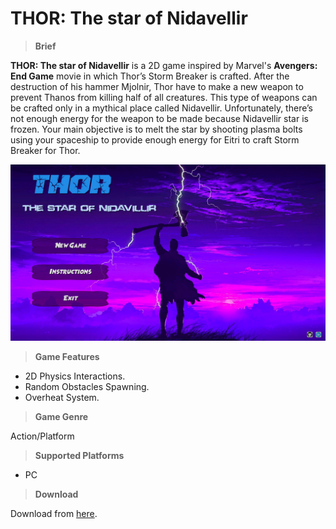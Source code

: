 # THOR: The star of Nidavellir

>**Brief**

**THOR: The star of Nidavellir** is a 2D game inspired by Marvel's **Avengers: End Game** movie in which Thor’s Storm Breaker is crafted.
After the destruction of his hammer Mjolnir, Thor have to make a new weapon to prevent Thanos from killing half of all creatures. This type of weapons can be crafted only in a mythical place called Nidavellir.
Unfortunately, there’s not enough energy for the weapon to be made because Nidavellir star is frozen. Your main objective is to melt the star by shooting plasma bolts using your spaceship to provide enough energy for Eitri to craft Storm Breaker for Thor.

![](https://github.com/MahmoudmHamza/Unity-Projects/blob/master/THOR%20The%20Star%20Of%20Nidavillir/Screenshots/THOR1.PNG)

>**Game Features**

* 2D Physics Interactions.
* Random Obstacles Spawning.
* Overheat System.

>**Game Genre**

Action/Platform

>**Supported Platforms**

* PC

>**Download**

Download from [here](https://drive.google.com/file/d/1DhqFbQnQbTNlu5sEjjvSiP5zp0DdsM5P/view?usp=sharing).
